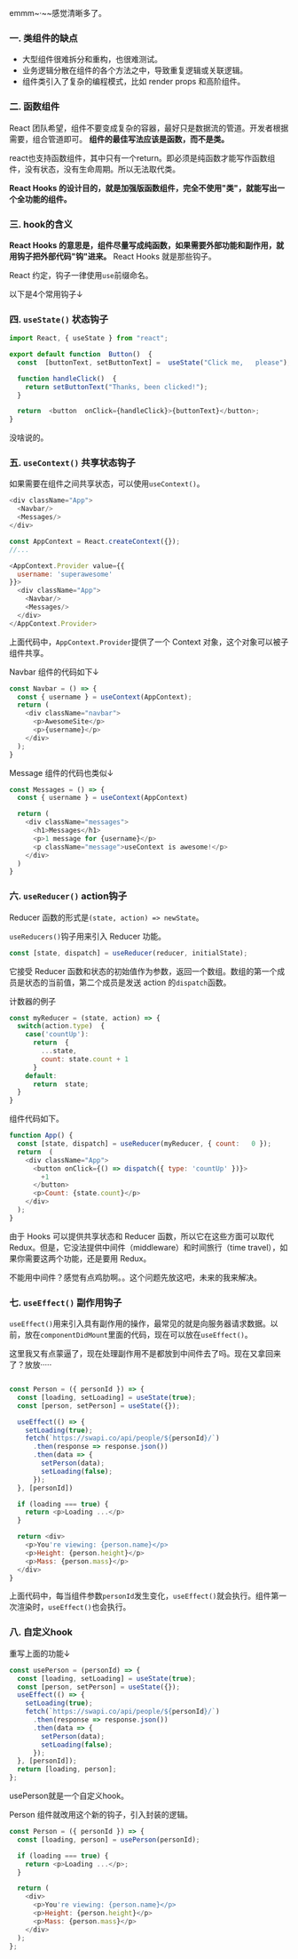 emmm~·~~感觉清晰多了。

### 一. 类组件的缺点

- 大型组件很难拆分和重构，也很难测试。
- 业务逻辑分散在组件的各个方法之中，导致重复逻辑或关联逻辑。
- 组件类引入了复杂的编程模式，比如 render props 和高阶组件。



### 二. 函数组件

React 团队希望，组件不要变成复杂的容器，最好只是数据流的管道。开发者根据需要，组合管道即可。 **组件的最佳写法应该是函数，而不是类。**

react也支持函数组件，其中只有一个return。即必须是纯函数才能写作函数组件，没有状态，没有生命周期。所以无法取代类。

**React Hooks 的设计目的，就是加强版函数组件，完全不使用"类"，就能写出一个全功能的组件。**



### 三. hook的含义

**React Hooks 的意思是，组件尽量写成纯函数，如果需要外部功能和副作用，就用钩子把外部代码"钩"进来。** React Hooks 就是那些钩子。

React 约定，钩子一律使用`use`前缀命名。

以下是4个常用钩子↓



### 四. `useState()` 状态钩子

```js
import React, { useState } from "react";

export default function  Button()  {
  const  [buttonText, setButtonText] =  useState("Click me,   please");

  function handleClick()  {
    return setButtonText("Thanks, been clicked!");
  }

  return  <button  onClick={handleClick}>{buttonText}</button>;
}
```

没啥说的。



### 五. `useContext()` 共享状态钩子

如果需要在组件之间共享状态，可以使用`useContext()`。

```js
<div className="App">
  <Navbar/>
  <Messages/>
</div>
```

```js
const AppContext = React.createContext({});
//...

<AppContext.Provider value={{
  username: 'superawesome'
}}>
  <div className="App">
    <Navbar/>
    <Messages/>
  </div>
</AppContext.Provider>
```

上面代码中，`AppContext.Provider`提供了一个 Context 对象，这个对象可以被子组件共享。

Navbar 组件的代码如下↓

```js
const Navbar = () => {
  const { username } = useContext(AppContext);
  return (
    <div className="navbar">
      <p>AwesomeSite</p>
      <p>{username}</p>
    </div>
  );
}
```

Message 组件的代码也类似↓

```js
const Messages = () => {
  const { username } = useContext(AppContext)

  return (
    <div className="messages">
      <h1>Messages</h1>
      <p>1 message for {username}</p>
      <p className="message">useContext is awesome!</p>
    </div>
  )
}
```



### 六. `useReducer()` action钩子

Reducer 函数的形式是`(state, action) => newState`。

`useReducers()`钩子用来引入 Reducer 功能。

```js
const [state, dispatch] = useReducer(reducer, initialState);
```

它接受 Reducer 函数和状态的初始值作为参数，返回一个数组。数组的第一个成员是状态的当前值，第二个成员是发送 action 的`dispatch`函数。

计数器的例子

```js
const myReducer = (state, action) => {
  switch(action.type)  {
    case('countUp'):
      return  {
        ...state,
        count: state.count + 1
      }
    default:
      return  state;
  }
}
```

组件代码如下。

```js
function App() {
  const [state, dispatch] = useReducer(myReducer, { count:   0 });
  return  (
    <div className="App">
      <button onClick={() => dispatch({ type: 'countUp' })}>
        +1
      </button>
      <p>Count: {state.count}</p>
    </div>
  );
}
```

由于 Hooks 可以提供共享状态和 Reducer 函数，所以它在这些方面可以取代 Redux。但是，它没法提供中间件（middleware）和时间旅行（time travel），如果你需要这两个功能，还是要用 Redux。



不能用中间件？感觉有点鸡肋啊。。这个问题先放这吧，未来的我来解决。



### 七. `useEffect()` 副作用钩子

`useEffect()`用来引入具有副作用的操作，最常见的就是向服务器请求数据。以前，放在`componentDidMount`里面的代码，现在可以放在`useEffect()`。



这里我又有点蒙逼了，现在处理副作用不是都放到中间件去了吗。现在又拿回来了？放放·····

```js

const Person = ({ personId }) => {
  const [loading, setLoading] = useState(true);
  const [person, setPerson] = useState({});

  useEffect(() => {
    setLoading(true); 
    fetch(`https://swapi.co/api/people/${personId}/`)
      .then(response => response.json())
      .then(data => {
        setPerson(data);
        setLoading(false);
      });
  }, [personId])

  if (loading === true) {
    return <p>Loading ...</p>
  }

  return <div>
    <p>You're viewing: {person.name}</p>
    <p>Height: {person.height}</p>
    <p>Mass: {person.mass}</p>
  </div>
}
```

上面代码中，每当组件参数`personId`发生变化，`useEffect()`就会执行。组件第一次渲染时，`useEffect()`也会执行。

### 八. 自定义hook

重写上面的功能↓

```js
const usePerson = (personId) => {
  const [loading, setLoading] = useState(true);
  const [person, setPerson] = useState({});
  useEffect(() => {
    setLoading(true);
    fetch(`https://swapi.co/api/people/${personId}/`)
      .then(response => response.json())
      .then(data => {
        setPerson(data);
        setLoading(false);
      });
  }, [personId]);  
  return [loading, person];
};
```

usePerson就是一个自定义hook。

Person 组件就改用这个新的钩子，引入封装的逻辑。

```js
const Person = ({ personId }) => {
  const [loading, person] = usePerson(personId);

  if (loading === true) {
    return <p>Loading ...</p>;
  }

  return (
    <div>
      <p>You're viewing: {person.name}</p>
      <p>Height: {person.height}</p>
      <p>Mass: {person.mass}</p>
    </div>
  );
};
```